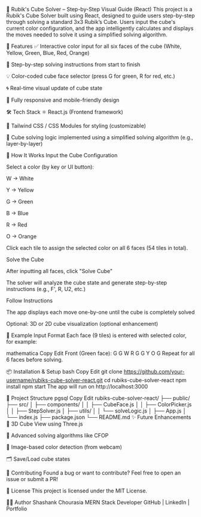 🧊 Rubik's Cube Solver – Step-by-Step Visual Guide (React)
This project is a Rubik's Cube Solver built using React, designed to guide users step-by-step through solving a standard 3x3 Rubik’s Cube. Users input the cube's current color configuration, and the app intelligently calculates and displays the moves needed to solve it using a simplified solving algorithm.

🎯 Features
✅ Interactive color input for all six faces of the cube (White, Yellow, Green, Blue, Red, Orange)

🧠 Step-by-step solving instructions from start to finish

💡 Color-coded cube face selector (press G for green, R for red, etc.)

🌀 Real-time visual update of cube state

📱 Fully responsive and mobile-friendly design

🛠 Tech Stack
⚛️ React.js (Frontend framework)

🎨 Tailwind CSS / CSS Modules for styling (customizable)

🧩 Cube solving logic implemented using a simplified solving algorithm (e.g., layer-by-layer)

🧱 How It Works
Input the Cube Configuration

Select a color (by key or UI button):

W → White

Y → Yellow

G → Green

B → Blue

R → Red

O → Orange

Click each tile to assign the selected color on all 6 faces (54 tiles in total).

Solve the Cube

After inputting all faces, click "Solve Cube"

The solver will analyze the cube state and generate step-by-step instructions (e.g., F', R, U2, etc.)

Follow Instructions

The app displays each move one-by-one until the cube is completely solved

Optional: 3D or 2D cube visualization (optional enhancement)

🧪 Example Input Format
Each face (9 tiles) is entered with selected color, for example:

mathematica
Copy
Edit
Front (Green face): G G W
                   R G G
                   Y O G
Repeat for all 6 faces before solving.

📦 Installation & Setup
bash
Copy
Edit
git clone https://github.com/your-username/rubiks-cube-solver-react.git
cd rubiks-cube-solver-react
npm install
npm start
The app will run on http://localhost:3000

📁 Project Structure
pgsql
Copy
Edit
rubiks-cube-solver-react/
├── public/
├── src/
│   ├── components/
│   │   ├── CubeFace.js
│   │   ├── ColorPicker.js
│   │   ├── StepSolver.js
│   ├── utils/
│   │   └── solveLogic.js
│   ├── App.js
│   └── index.js
├── package.json
└── README.md
✨ Future Enhancements
🧊 3D Cube View using Three.js

🧠 Advanced solving algorithms like CFOP

📸 Image-based color detection (from webcam)

🗂 Save/Load cube states

🙌 Contributing
Found a bug or want to contribute?
Feel free to open an issue or submit a PR!

📄 License
This project is licensed under the MIT License.

👨‍💻 Author
Shashank Chourasia
MERN Stack Developer
GitHub | LinkedIn | Portfolio

